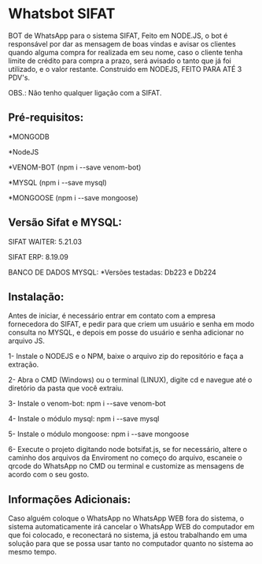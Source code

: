 # Whatsbot SIFAT
BOT de WhatsApp para o sistema SIFAT, Feito em NODE.JS, o bot é responsável por dar as mensagem de boas vindas e avisar os clientes quando alguma compra for realizada em seu nome, caso o cliente tenha limite de crédito para compra a prazo, será avisado o tanto que já foi utilizado, e o valor restante. Construido em NODEJS, FEITO PARA ATÉ 3 PDV's.

OBS.: Não tenho qualquer ligação com a SIFAT.

## Pré-requisitos:

*MONGODB

*NodeJS

*VENOM-BOT (npm i --save venom-bot)

*MYSQL (npm i --save mysql)

*MONGOOSE (npm i --save mongoose)

## Versão Sifat e MYSQL:

SIFAT WAITER: 5.21.03

SIFAT ERP: 8.19.09

BANCO DE DADOS MYSQL: 
 *Versões testadas: Db223 e Db224

## Instalação:

Antes de iniciar, é necessário entrar em contato com a empresa fornecedora do SIFAT, e pedir para que criem um usuário e senha em modo consulta no MYSQL, e depois em posse do usuário e senha adicionar no arquivo JS.

1- Instale o NODEJS e o NPM, baixe o arquivo zip do repositório e faça a extração.

2- Abra o CMD (Windows) ou o terminal (LINUX), digite cd e navegue até o diretório da pasta que você extraiu.

3- Instale o venom-bot: npm i --save venom-bot

4- Instale o módulo mysql: npm i --save mysql

5- Instale o módulo mongoose: npm i --save mongoose

6- Execute o projeto digitando node botsifat.js, se for necessário, altere o caminho dos arquivos da Enviroment no começo do arquivo, escaneie o qrcode do WhatsApp no CMD ou terminal e customize as mensagens de acordo com o seu gosto.

## Informações Adicionais:

Caso alguém coloque o WhatsApp no WhatsApp WEB fora do sistema, o sistema automaticamente irá cancelar o WhatsApp WEB do computador em que foi colocado, e reconectará no sistema, já estou trabalhando em uma solução para que se possa usar tanto no computador quanto no sistema ao mesmo tempo.
